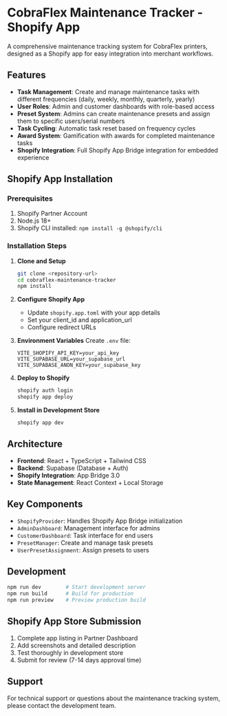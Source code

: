 # CobraFlex Maintenance Tracker - Shopify App

A comprehensive maintenance tracking system for CobraFlex printers, designed as a Shopify app for easy integration into merchant workflows.

## Features

- **Task Management**: Create and manage maintenance tasks with different frequencies (daily, weekly, monthly, quarterly, yearly)
- **User Roles**: Admin and customer dashboards with role-based access
- **Preset System**: Admins can create maintenance presets and assign them to specific users/serial numbers
- **Task Cycling**: Automatic task reset based on frequency cycles
- **Award System**: Gamification with awards for completed maintenance tasks
- **Shopify Integration**: Full Shopify App Bridge integration for embedded experience

## Shopify App Installation

### Prerequisites
1. Shopify Partner Account
2. Node.js 18+
3. Shopify CLI installed: `npm install -g @shopify/cli`

### Installation Steps

1. **Clone and Setup**
   ```bash
   git clone <repository-url>
   cd cobraflex-maintenance-tracker
   npm install
   ```

2. **Configure Shopify App**
   - Update `shopify.app.toml` with your app details
   - Set your client_id and application_url
   - Configure redirect URLs

3. **Environment Variables**
   Create `.env` file:
   ```
   VITE_SHOPIFY_API_KEY=your_api_key
   VITE_SUPABASE_URL=your_supabase_url
   VITE_SUPABASE_ANON_KEY=your_supabase_key
   ```

4. **Deploy to Shopify**
   ```bash
   shopify auth login
   shopify app deploy
   ```

5. **Install in Development Store**
   ```bash
   shopify app dev
   ```

## Architecture

- **Frontend**: React + TypeScript + Tailwind CSS
- **Backend**: Supabase (Database + Auth)
- **Shopify Integration**: App Bridge 3.0
- **State Management**: React Context + Local Storage

## Key Components

- `ShopifyProvider`: Handles Shopify App Bridge initialization
- `AdminDashboard`: Management interface for admins
- `CustomerDashboard`: Task interface for end users
- `PresetManager`: Create and manage task presets
- `UserPresetAssignment`: Assign presets to users

## Development

```bash
npm run dev        # Start development server
npm run build      # Build for production
npm run preview    # Preview production build
```

## Shopify App Store Submission

1. Complete app listing in Partner Dashboard
2. Add screenshots and detailed description
3. Test thoroughly in development store
4. Submit for review (7-14 days approval time)

## Support

For technical support or questions about the maintenance tracking system, please contact the development team.